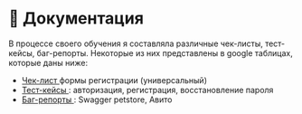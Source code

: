 # 🛒 Документация

В процессе своего обучения я составляла различные чек-листы, тест-кейсы, баг-репорты. Некоторые из них представлены в google таблицах, которые даны ниже:

 <ul>
<li> <a href="https://docs.google.com/spreadsheets/d/1J8YKMW_i9BhSHJZ8J-QPleV6DBz5-5LuC8tuePJWcSs/edit#gid=0"> Чек-лист </a> формы регистрации (универсальный) </li>
<li> <a href="https://docs.google.com/spreadsheets/d/1722vJssvoLrtV-PGbqYa00oVjAQhogvzcOGIZ85fctk/edit#gid=0">Тест-кейсы </a>: авторизация, регистрация, восстановление пароля </li>
<li>  <a href="https://docs.google.com/spreadsheets/d/121R2B1SqyGjGxwsqtnGl1S400fJ7PUCULyMB9aAE_DU/edit#gid=1132623451">Баг-репорты </a>: Swagger petstore, Авито </li>
</ul>